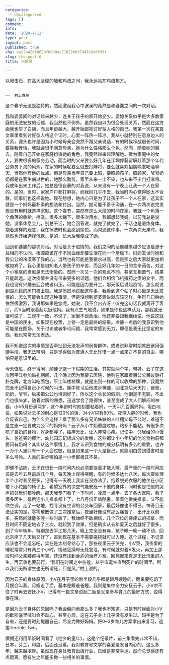 ```yaml
---
categories:
  - Uncategoried
tags: []
comment: 
info: 
date: '2020-2-12'
type: post
layout: post
published: true
sha: cac7a426f8629f09b0ac71622bb37947e3d8f93f
slug: the-post-6
title: 只是风

---
```


以卵击石，在高大坚硬的墙和鸡蛋之间，我永远站在鸡蛋那方。

                                                                                                  ——  村上春树

这个春节无遗是独特的，然而激起我心中波澜的竟然是和婆婆之间的一次对话。

我和婆婆间的对话越来越少，连关于孩子的都开始变少。婆媳关系似乎是大多数家庭的无法安放的话题，我当然也不例外。虽然我自以为很会处理关系，然而在这方面我也举了白旗，而且年龄越大，越开始鄙视讨好型人格的自己。我第一次在某篇文章里看到讨好型人格这个词时，心里一阵热一阵凉。我从小就特别在意身边人的关系，源头也许是因为小时候母亲会突然不跟父亲说话，有的时候冷战很长时间，要靠我传话，我就会很不满意母亲，她为什么性格那么个色。然而，随着她的离去，随着自己开始在家庭扮演她的角色，我竟然越来越理解她。做为家庭中的女人，要做很多的家务劳动，而当时的父亲要么好几年在深圳停薪留职赶着那个年代公务员下海的风潮，在家的时候呢要么就去打麻将，要么就喜欢招朋唤友喝酒聊天，当然他有他的优点。但是母亲当年自己要上班，要照顾孩子，照顾家，爷爷奶奶都是在家生病过世的，她那么勤劳，家里从来一尘不染，也从来不出门打麻将。我成年出来工作后，她总是很自豪的对我说，从来没有一个晚上让我一个人在家的。是的，当时，家家户户都打麻将，而我妈几乎不去，我当时内心觉得她太不合群，同事们也这样说她。现在想想，她内心只是为了让孩子不一个人在家，这其实就是一个妈妈最朴素的想法和付出。当然，她可能不善于沟通，在一次两次说完发现没有用时就选择沉默。这个春节，突然有这么大段的时间在家，我就一个角落一个角落的收拾，擦洗。很多次蹲下，很多次用水，我都想起我妈。以前我总是说她，没事休息会儿，别总干活，她会回答说，就完了就完了，干活也是锻炼身体。抱着这样的观念，我在擦洗时也会感到愉悦。而沟通这件事，一次两次无果时，我竟然也开始选择沉默。是的，长大后我便成了她。

回到和婆婆的那次对话。对话是关于疫情的。我们之间的话题越来越少应该是源于互相的不认同，根源应该在于不同血缘却要生活在同一个屋檐下。妈妈去世时她和我公公的冷漠寒了我的心，当然也有可能是我要求过高，但是那之后大家就更加相敬如宾了。我心里是自知老人带孩子的辛苦，而且好几年如一日的含辛茹苦，对这个小家庭的贡献是无法衡量的。然而一次又一次的观点不同，甚至互相置气，结果只能疏远。这次疫情并没有带来更多的话题，他们会相信飞机撒药之类的文字，而我也没有兴趣去迎合或者纠正。可能是因为要开工，那天饭后说起疫情，怎么就说到湖北籍的房门被上锁。我是愤然地说起这件事，我看到这个帖子时心里是无比震惊的，怎么可能会出现这种事情，但是没想到婆婆竟说就应该这样，争辩几句后她依然很激烈，我说那如果是您呢，她说，我不会出去呀！听完这句话我就离开了客厅，而V当时跟着起哄挺他妈。我有点生气地说，如果是你也这样认为，那我就无话可说了，三观不一致，不说了，家里不谈政治。他还非要跟我继续说，他说这就是中国的民主，如果现在投票，上锁一定是最终的结果。冷静一点后的我意识到他可能是在圆场。关于讨论或者争论问题，我常常感到无力，即便是我无比坚定的东西，我也常常无法表达。

我不知道这次的事情是否牵扯到无法发声的弱势群体，或者说非常时期就应该用强硬手段，我无法辨明，只是觉得做为普通人无比珍惜一点一点来之不易的自由，哪怕只是意识里的。

今天值班，终于得闲，顺便记录一下假期的生活。其实就两个字，带娃。云子在这次回平江参加婚礼期间，几个晚上因为我要去医院，他则在家跟着舅公公舅娭毑打扑克牌，北方叫吃面包，平江叫楼梯牌，就是出到一样的可以收牌的那种，我竟然完全不记得自己小时候的叫法。集中练习后他进步神速，回北京后天天打，爸爸，奶奶，爷爷，后来把公公也培训好了。所以这个长长的假期，他倒是不无聊，不出门也很high，随着对牌的熟悉，迅速学会了跑得快，甚至变成了大人们解闷的神器。小V5月份满两岁，这个年龄时时刻刻要粘着妈，一天叫几百遍妈妈。坦白地说，如果说对云子的耐心是120%的话，对小V只有80%。夜深人静的时候，我也会反省自己。为什么会这样？看了那么多有兄弟姊妹的人吐槽父母不公时，难道不是立志一定要成为公平的妈妈吗？云子从小牛奶重度过敏，粘都不能粘，有很多次吃了含奶的食物，浑身都肿了，瘙痒无比，让人非常心疼。记忆中，邻居给的小馒头，爸爸买的椰汁，幼儿园忘记标成分的发糕，这些都让小小年纪的他吃食物前都要问有奶吗？其实从这件事情上，我才认识到食物的成分标明有多么的重要，也许一万个人里只有一个人会过敏，但是如果这一个人是自己，就能明白受到侵害时是多么可怜。人类的进步哪怕是一小步都极其不易。

即便不沾奶，云子在很长一段时间内也必须要挠着才能入睡，最严重的一段时间应该是去年五月前后几个月，每天晚上痒得哭醒，有的时候多达七八次，每次要处理半个小时甚至更多，记得有一天晚上我实在没办法了，抱着脱光衣服的他坐在小区楼下小花园的椅子上，希望室外的凉空气能安抚一下他的身体，同时也是怕他的哭声把邻居们都吵醒，那天我专门看了一下时间，凌晨一点半。去了各大医院，看了很多医生，最后连小儿推拿都上了，七八月份正值酷暑，带着他做完推拿，又不能吹空调，走了一站地，找寻没有空调的公交车回家，最后好像也不得已。神奇且无法证实的是，零零散散做了三次推拿后，夜里好像没有那么痛苦了，出汗比以前多，突然间就能多睡一些时辰了。我始终不敢相信，几个穴位的挠痒式的捏拿，而且时间不固定地去了三次，就起到了效果，但是确实从去年夏天之后就好了很多，到了今年转年，特别是去平江那几天，晚上完全没有痒，孩子睡一晚一动不动，回北京痒了几天后又好了，直到现在基本不需要搓挠就可以入睡。这个过程，不记录应该也不会遗忘吧，实在是太刻骨铭心了，那些夜里云子哭完，小V哭，我夜里的睡眠常常只有两三个小时，情绪狂躁却无处宣泄，有时候就对着V发火，再加上那段时间父亲腰疼得厉害，还没有找到合适的治疗方案，回想起来真是无比沉重的人生。再沉重也要前行。“我们在时间之中彷徨，从宇宙诞生直到死亡的时间里。所以我们无所谓生也无所谓死，只是风。”村上说的。

因为云子的身体原因，小V在月子里的后半段几乎都是跟月嫂睡的，醒来要吃奶了月嫂会叫我。月嫂走了后，基本是跟爸爸睡，我则是集中全力安抚云子，小V哄不住了时再去安抚小V。记得有一篇文章说起二胎是父亲参与育儿的最好方式，说得很在理。

是因为云子身体的原因吗？我会偏向他那么多？我也不知道。只是有时候面对小V的歇斯底里喊叫会不动心，甚至心烦，这在云子身上几乎没有发生过。码字是为了自省，还是要时刻提醒自己，尽全力做好妈妈。把0~3岁育儿方案拿出来复习，迎接Terrible Two。

假期还利用早饭时间看了《他乡的童年》，这是个纪录片，前三集看完非常不错，日本，芬兰，印度，后面还没看。我对教育和文学的喜爱是发自内心的，这么多年，越来越浓厚。虽然现在身处教育出版行业，已经是非常幸运，然而总觉得还有点距离。愿有生之年能多做一些相关的事情。

